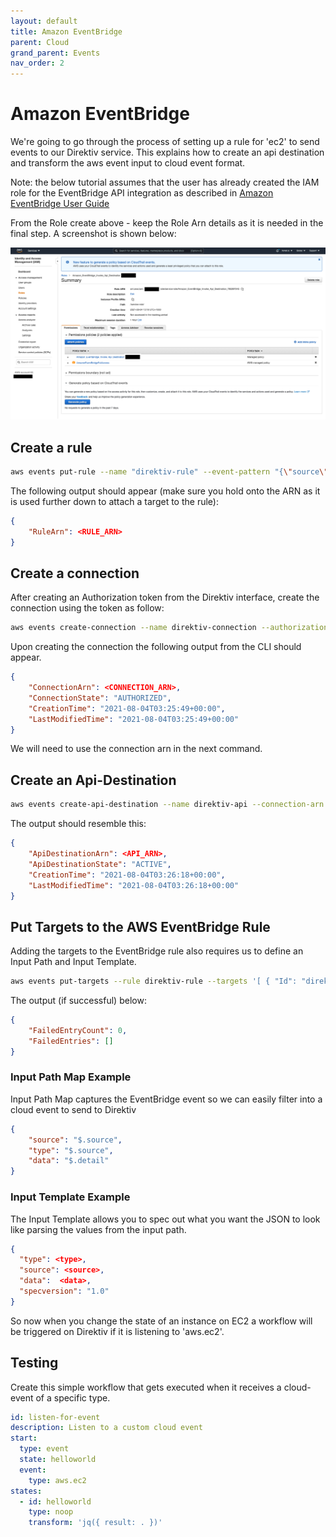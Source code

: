 ```yaml
---
layout: default
title: Amazon EventBridge
parent: Cloud
grand_parent: Events
nav_order: 2
---
```


# Amazon EventBridge

We're going to go through the process of setting up a rule for 'ec2' to send events to our Direktiv service. This explains how to create an api destination and transform the aws event input to cloud event format. 

Note: the below tutorial assumes that the user has already created the IAM role for the EventBridge API integration as described in [Amazon EventBridge User Guide](https://docs.aws.amazon.com/eventbridge/latest/userguide/eb-use-identity-based.html)

From the Role create above - keep the Role Arn details as it is needed in the final step. A screenshot is shown below:

<p align=center>
<img src="../../../assets/aws/aws-iam-role-eventbridge.png" />
</p>



## Create a rule

```sh
aws events put-rule --name "direktiv-rule" --event-pattern "{\"source\": [\"aws.ec2\"]}"
```

The following output should appear (make sure you hold onto the ARN as it is used further down to attach a target to the rule):

```json
{
    "RuleArn": <RULE_ARN> 
}
```

## Create a connection

After creating an Authorization token from the Direktiv interface, create the connection using the token as follow:

```sh
aws events create-connection --name direktiv-connection --authorization-type API_KEY --auth-parameters "{\"ApiKeyAuthParameters\": {\"ApiKeyName\":\"Authorization\", \"ApiKeyValue\":\"Bearer <DIREKTIV_ACCESS_TOKEN>\""}}
```

Upon creating the connection the following output from the CLI should appear.

```json
{
    "ConnectionArn": <CONNECTION_ARN>,
    "ConnectionState": "AUTHORIZED",
    "CreationTime": "2021-08-04T03:25:49+00:00",
    "LastModifiedTime": "2021-08-04T03:25:49+00:00"
}
```

We will need to use the connection arn in the next command.

## Create an Api-Destination

```sh
aws events create-api-destination --name direktiv-api --connection-arn <CONNECTION_ARN> --invocation-endpoint https://<DIREKTIV_URL>/api/namespaces/<NAMESPACE>/event --http-method POST
```

The output should resemble this:

```json
{
    "ApiDestinationArn": <API_ARN>,
    "ApiDestinationState": "ACTIVE",
    "CreationTime": "2021-08-04T03:26:18+00:00",
    "LastModifiedTime": "2021-08-04T03:26:18+00:00"
}
```

## Put Targets to the AWS EventBridge Rule

Adding the targets to the EventBridge rule also requires us to define an Input Path and Input Template.

```sh
aws events put-targets --rule direktiv-rule --targets '[ { "Id": "direktiv-api", "RoleArn": <ROLE_ARN>, "Arn": <API_ARN>, "InputTransformer": { "InputPathsMap": { "source": "$.source", "type": "$.source", "data": "$.detail" },  "InputTemplate": "{ \"source\": \"<source>\", \"type\": \"<type>\", \"data\": \"<data>\", \"specversion\": \"1.0\" }" } } ]'
```

The output (if successful) below:

```json
{
    "FailedEntryCount": 0,
    "FailedEntries": []
}
```

### Input Path Map Example

Input Path Map captures the EventBridge event so we can easily filter into a cloud event to send to Direktiv

```json
{
    "source": "$.source",
    "type": "$.source",
    "data": "$.detail"
}
```

### Input Template Example

The Input Template allows you to spec out what you want the JSON to look like parsing the values from the input path.

```json
{
  "type": <type>,
  "source": <source>,
  "data":  <data>,
  "specversion": "1.0"
}
```

So now when you change the state of an instance on EC2 a workflow will be triggered on Direktiv if it is listening to 'aws.ec2'.

## Testing

Create this simple workflow that gets executed when it receives a cloud-event of a specific type.

```yaml
id: listen-for-event
description: Listen to a custom cloud event
start:
  type: event
  state: helloworld
  event:
    type: aws.ec2
states:
  - id: helloworld
    type: noop
    transform: 'jq({ result: . })'
```

